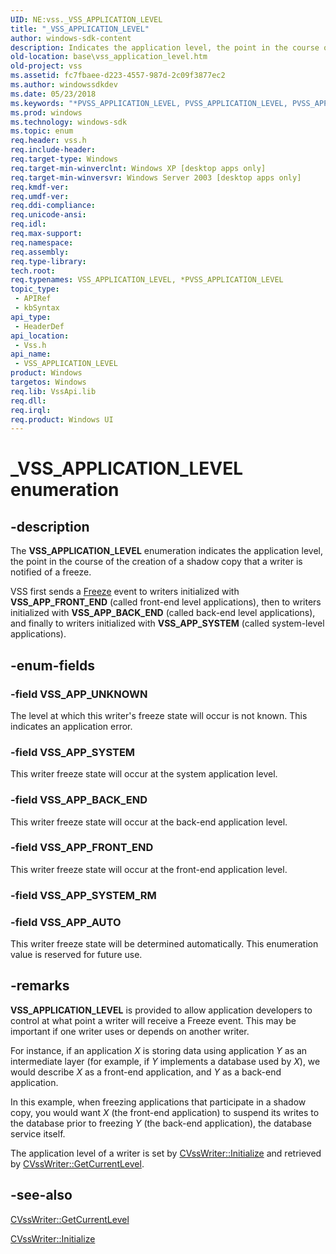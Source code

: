 ```yaml
---
UID: NE:vss._VSS_APPLICATION_LEVEL
title: "_VSS_APPLICATION_LEVEL"
author: windows-sdk-content
description: Indicates the application level, the point in the course of the creation of a shadow copy that a writer is notified of a freeze.
old-location: base\vss_application_level.htm
old-project: vss
ms.assetid: fc7fbaee-d223-4557-987d-2c09f3877ec2
ms.author: windowssdkdev
ms.date: 05/23/2018
ms.keywords: "*PVSS_APPLICATION_LEVEL, PVSS_APPLICATION_LEVEL, PVSS_APPLICATION_LEVEL enumeration pointer [VSS], VSS_APPLICATION_LEVEL, VSS_APPLICATION_LEVEL enumeration [VSS], VSS_APP_AUTO, VSS_APP_BACK_END, VSS_APP_FRONT_END, VSS_APP_SYSTEM, VSS_APP_UNKNOWN, _VSS_APPLICATION_LEVEL, _win32_vss_application_level, base.vss_application_level, vss/PVSS_APPLICATION_LEVEL, vss/VSS_APPLICATION_LEVEL, vss/VSS_APP_AUTO, vss/VSS_APP_BACK_END, vss/VSS_APP_FRONT_END, vss/VSS_APP_SYSTEM, vss/VSS_APP_UNKNOWN"
ms.prod: windows
ms.technology: windows-sdk
ms.topic: enum
req.header: vss.h
req.include-header: 
req.target-type: Windows
req.target-min-winverclnt: Windows XP [desktop apps only]
req.target-min-winversvr: Windows Server 2003 [desktop apps only]
req.kmdf-ver: 
req.umdf-ver: 
req.ddi-compliance: 
req.unicode-ansi: 
req.idl: 
req.max-support: 
req.namespace: 
req.assembly: 
req.type-library: 
tech.root: 
req.typenames: VSS_APPLICATION_LEVEL, *PVSS_APPLICATION_LEVEL
topic_type:
 - APIRef
 - kbSyntax
api_type:
 - HeaderDef
api_location:
 - Vss.h
api_name:
 - VSS_APPLICATION_LEVEL
product: Windows
targetos: Windows
req.lib: VssApi.lib
req.dll: 
req.irql: 
req.product: Windows UI
---
```


# _VSS_APPLICATION_LEVEL enumeration


## -description


The <b>VSS_APPLICATION_LEVEL</b> enumeration indicates 
    the application level, the point in the course of the creation of a shadow copy that a writer is notified of a 
    freeze.

VSS first sends a <a href="vssgloss_f.htm">Freeze</a> event to writers 
    initialized with <b>VSS_APP_FRONT_END</b> (called front-end level applications), then to 
    writers initialized with <b>VSS_APP_BACK_END</b> (called back-end level applications), and 
    finally to writers initialized with <b>VSS_APP_SYSTEM</b> (called system-level 
    applications).


## -enum-fields




### -field VSS_APP_UNKNOWN

The level at which this writer's freeze state will occur is not known. This indicates an application 
      error.


### -field VSS_APP_SYSTEM

This writer freeze state will occur at the system application level.


### -field VSS_APP_BACK_END

This writer freeze state will occur at the back-end application level.


### -field VSS_APP_FRONT_END

This writer freeze state will occur at the front-end application level.


### -field VSS_APP_SYSTEM_RM


### -field VSS_APP_AUTO

This writer freeze state will be determined automatically. This enumeration value is reserved for future 
      use.


## -remarks



<b>VSS_APPLICATION_LEVEL</b> is provided to allow 
    application developers to control at what point a writer will receive a Freeze event. This may be important if one 
    writer uses or depends on another writer.

For instance, if an application <i>X</i> is storing data using application 
    <i>Y</i> as an intermediate layer (for example, if <i>Y</i> implements a 
    database used by <i>X</i>), we would describe <i>X</i> as a front-end 
    application, and <i>Y</i> as a back-end application.

In this example, when freezing applications that participate in a shadow copy, you would want 
    <i>X</i> (the front-end application) to suspend its writes to the database prior to freezing 
    <i>Y </i>(the back-end application), the database service itself.

The application level of a writer is set by 
    <a href="https://msdn.microsoft.com/a427ebbd-b7c4-46ba-ba16-dd601b1f956e">CVssWriter::Initialize</a> and retrieved by 
    <a href="https://msdn.microsoft.com/09540f57-832a-49ca-9b64-e7660b331192">CVssWriter::GetCurrentLevel</a>.




## -see-also




<a href="https://msdn.microsoft.com/09540f57-832a-49ca-9b64-e7660b331192">CVssWriter::GetCurrentLevel</a>



<a href="https://msdn.microsoft.com/a427ebbd-b7c4-46ba-ba16-dd601b1f956e">CVssWriter::Initialize</a>
 

 

